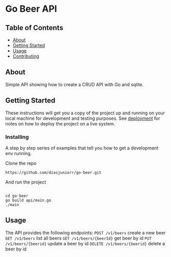# Go Beer API

## Table of Contents

- [About](#about)
- [Getting Started](#getting_started)
- [Usage](#usage)
- [Contributing](../CONTRIBUTING.md)

## About <a name = "about"></a>

Simple API showing how to create a CRUD API with Go and sqlite.

## Getting Started <a name = "getting_started"></a>

These instructions will get you a copy of the project up and running on your local machine for development and testing purposes. See [deployment](#deployment) for notes on how to deploy the project on a live system.

### Installing

A step by step series of examples that tell you how to get a development env running.

Clone the repo

```
https://github.com/diasjuniorr/go-beer.git
```

And run the project

```

cd go-beer
go build api/main.go
./main

```

## Usage <a name = "usage"></a>

The API provides the following endpoints:
`POST /v1/beers` create a new beer
`GET /v1/beers` list all beers
`GET /v1/beers/{beerId}` get beer by id
`PUT /v1/beers/{beerid}` update a beer by id
`DELETE /v1/beers/{beerid}` delete a beer by id
